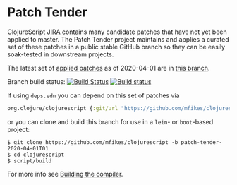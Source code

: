 # Patch Tender

ClojureScript [JIRA](https://dev.clojure.org/jira/browse/CLJS) contains many candidate patches that have not yet been applied to master.
The Patch Tender project maintains and applies a curated set of these patches in a public stable GitHub branch so they can be easily soak-tested in downstream projects.

The latest set of [applied patches](https://github.com/clojure/clojurescript/compare/master...mfikes:patch-tender-2020-04-01T01) as of 2020-04-01 are in [this branch](https://github.com/mfikes/clojurescript/commits/patch-tender-2020-04-01T01).

Branch build status: [![Build Status](https://travis-ci.org/mfikes/clojurescript.svg?branch=patch-tender-2020-04-01T01)](https://travis-ci.org/mfikes/clojurescript) [![Build status](https://ci.appveyor.com/api/projects/status/oggs1yydb8c2t6pa/branch/patch-tender-2020-04-01T01?svg=true)](https://ci.appveyor.com/project/mfikes/clojurescript/branch/patch-tender-2020-04-01T01)

If using `deps.edn` you can depend on this set of patches via
```clojure
org.clojure/clojurescript {:git/url "https://github.com/mfikes/clojurescript" :sha "55c295755600725344700d793b5e2910c3e3719b"}
```

or you can clone and build this branch for use in a `lein`- or `boot`-based project:

```
$ git clone https://github.com/mfikes/clojurescript -b patch-tender-2020-04-01T01
$ cd clojurescript
$ script/build
```
For more info see [Building the compiler](https://clojurescript.org/community/building).